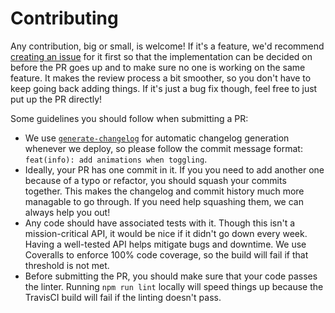 # Contributing

Any contribution, big or small, is welcome! If it's a feature, we'd recommend [creating an
issue](https://github.com/pokedextracker/pokedextracker.com/issues/new) for it first so that the implementation can be
decided on before the PR goes up and to make sure no one is working on the same feature. It makes the review process a
bit smoother, so you don't have to keep going back adding things. If it's just a bug fix though, feel free to just put
up the PR directly!

Some guidelines you should follow when submitting a PR:

* We use [`generate-changelog`](https://github.com/lob/generate-changelog) for automatic changelog generation whenever
  we deploy, so please follow the commit message format: `feat(info): add animations when toggling`.
* Ideally, your PR has one commit in it. If you you need to add another one because of a typo or refactor, you should
  squash your commits together. This makes the changelog and commit history much more managable to go through. If you
  need help squashing them, we can always help you out!
* Any code should have associated tests with it. Though this isn't a mission-critical API, it would be nice if it didn't
  go down every week. Having a well-tested API helps mitigate bugs and downtime. We use Coveralls to enforce 100% code
  coverage, so the build will fail if that threshold is not met.
* Before submitting the PR, you should make sure that your code passes the linter. Running `npm run lint` locally will
  speed things up because the TravisCI build will fail if the linting doesn't pass.
